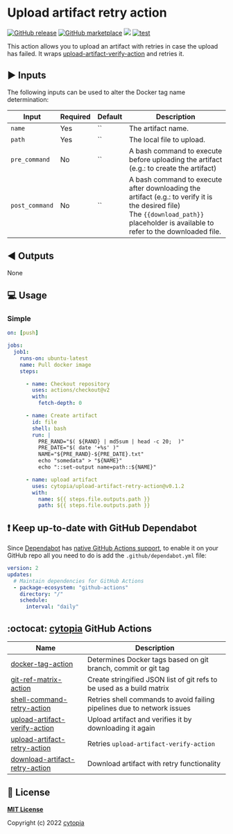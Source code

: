 # Upload artifact retry action

[![GitHub release](https://img.shields.io/github/release/cytopia/upload-artifact-retry-action.svg?logo=github)](https://github.com/cytopia/upload-artifact-retry-action/releases/latest)
[![GitHub marketplace](https://img.shields.io/badge/marketplace-upload--artifact--retry-blue?logo=github)](https://github.com/marketplace/actions/upload-artifact-retry)
[![](https://img.shields.io/badge/github-cytopia%2Fupload--artifact--retry--action-red.svg?logo=github)](https://github.com/cytopia/upload-artifact-retry-action "github.com/cytopia/upload-artifact-retry-action")
[![test](https://github.com/cytopia/upload-artifact-retry-action/actions/workflows/test.yml/badge.svg)](https://github.com/cytopia/upload-artifact-retry-action/actions/workflows/test.yml)

This action allows you to upload an artifact with retries in case the upload has failed. It wraps [upload-artifact-verify-action](https://github.com/cytopia/upload-artifact-verify-action) and retries it.


## :arrow_forward: Inputs

The following inputs can be used to alter the Docker tag name determination:

| Input          | Required | Default | Description                               |
|----------------|----------|---------|-------------------------------------------|
| `name`         | Yes      | ``      | The artifact name.                        |
| `path`         | Yes      | ``      | The local file to upload.                 |
| `pre_command`  | No       | ``      | A bash command to execute before uploading the artifact (e.g.: to create the artifact)            |
| `post_command` | No       | ``      | A bash command to execute after downloading the artifact (e.g.: to verify it is the desired file)<br/>The `{{download_path}}` placeholder is available to refer to the downloaded file. |



## :arrow_backward: Outputs

None


## :computer: Usage

### Simple
```yaml
on: [push]

jobs:
  job1:
    runs-on: ubuntu-latest
    name: Pull docker image
    steps:

      - name: Checkout repository
        uses: actions/checkout@v2
        with:
          fetch-depth: 0

      - name: Create artifact
        id: file
        shell: bash
        run: |
          PRE_RAND="$( ${RAND} | md5sum | head -c 20;  )"
          PRE_DATE="$( date '+%s' )"
          NAME="${PRE_RAND}-${PRE_DATE}.txt"
          echo "somedata" > "${NAME}"
          echo "::set-output name=path::${NAME}"

      - name: upload artifact
        uses: cytopia/upload-artifact-retry-action@v0.1.2
        with:
          name: ${{ steps.file.outputs.path }}
          path: ${{ steps.file.outputs.path }}
```


## :exclamation: Keep up-to-date with GitHub Dependabot

Since [Dependabot](https://docs.github.com/en/github/administering-a-repository/keeping-your-actions-up-to-date-with-github-dependabot) has [native GitHub Actions support](https://docs.github.com/en/github/administering-a-repository/configuration-options-for-dependency-updates#package-ecosystem), to enable it on your GitHub repo all you need to do is add the `.github/dependabot.yml` file:

```yml
version: 2
updates:
  # Maintain dependencies for GitHub Actions
  - package-ecosystem: "github-actions"
    directory: "/"
    schedule:
      interval: "daily"
```


## :octocat: [cytopia](https://github.com/cytopia) GitHub Actions

| Name                             | Description |
|----------------------------------|-------------|
| [docker-tag-action]              | Determines Docker tags based on git branch, commit or git tag |
| [git-ref-matrix-action]          | Create stringified JSON list of git refs to be used as a build matrix |
| [shell-command-retry-action]     | Retries shell commands to avoid failing pipelines due to network issues |
| [upload-artifact-verify-action]  | Upload artifact and verifies it by downloading it again |
| [upload-artifact-retry-action]   | Retries `upload-artifact-verify-action` |
| [download-artifact-retry-action] | Download artifact with retry functionality |

[docker-tag-action]: https://github.com/cytopia/docker-tag-action
[git-ref-matrix-action]: https://github.com/cytopia/git-ref-matrix-action
[shell-command-retry-action]: https://github.com/cytopia/shell-command-retry-action
[upload-artifact-verify-action]: https://github.com/cytopia/upload-artifact-verify-action
[upload-artifact-retry-action]: https://github.com/cytopia/upload-artifact-retry-action
[download-artifact-retry-action]: https://github.com/cytopia/download-artifact-retry-action


## :page_facing_up: License

**[MIT License](LICENSE)**

Copyright (c) 2022 [cytopia](https://github.com/cytopia)
